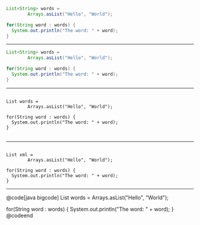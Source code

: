 
```java noddy
List<String> words =
        Arrays.asList("Hello", "World");

for(String word : words) {
  System.out.println("The word: " + word);
}
```

---

```java
List<String> words =
        Arrays.asList("Hello", "World");

for(String word : words) {
  System.out.println("The word: " + word);
}
```

---

<pre>
<code>
List<String> words =
        Arrays.asList("Hello", "World");

for(String word : words) {
  System.out.println("The word: " + word);
}
</code>
</pre>

---

<pre><code class="hljs lang-java xml">
List<String> xml =
        Arrays.asList("Hello", "World");

for(String word : words) {
  System.out.println("The word: " + word);
}
</code></pre>

---

@code[java bigcode]
List<String> words =
        Arrays.asList("Hello", "World");

for(String word : words) {
  System.out.println("The word: " + word);
}
@codeend

